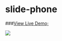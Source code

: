 # slide-phone

###[View Live Demo;](https://gcelaor.github.io／slide-picture／demo.html)

![](https://github.com/gcelaor/slide-picture/raw/master/img/demo.jpg)
